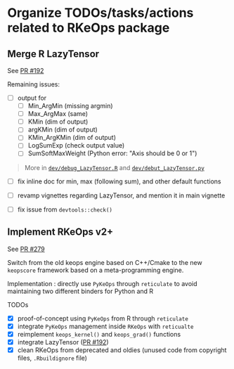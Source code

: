# Organize TODOs/tasks/actions related to RKeOps package

## Merge R LazyTensor

See [PR #192](https://github.com/getkeops/keops/pull/192)

Remaining issues:

- [ ] output for
  + [ ] Min_ArgMin (missing argmin)
  + [ ] Max_ArgMax (same)
  + [ ] KMin (dim of output)
  + [ ] argKMin (dim of output)
  + [ ] KMin_ArgKMin (dim of output)
  + [ ] LogSumExp (check output value)
  + [ ] SumSoftMaxWeight (Python error: "Axis should be 0 or 1")

> More in [`dev/debug_LazyTensor.R`](dev/debug_LazyTensor.R) and [`dev/debut_LazyTensor.py`](dev/debut_LazyTensor.py)

- [ ] fix inline doc for min, max (following sum), and other default functions

- [ ] revamp vignettes regarding LazyTensor, and mention it in main vignette

- [ ] fix issue from `devtools::check()`

## Implement RKeOps v2+

See [PR #279](https://github.com/getkeops/keops/pull/279)

Switch from the old keops engine based on C++/Cmake to the new `keopscore` framework based on a meta-programming engine.

Implementation : directly use `PyKeOps` through `reticulate` to avoid maintaining two different binders for Python and R

TODOs
- [x] proof-of-concept using `PyKeOps` from R through `reticulate`
- [x] integrate `PyKeOps` management inside `RKeOps` with `reticualte`
- [x] reimplement `keops_kernel()` and `keops_grad()` functions
- [x] integrate LazyTensor ([PR #192](https://github.com/getkeops/keops/pull/192))
- [x] clean RKeOps from deprecated and oldies (unused code from copyright files, `.Rbuildignore` file)

